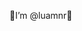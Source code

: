 🐍I’m @luamnr🐍 

<!---

- 👋 Hi, I’m @luamnr
- 👀 I’m interested in ...
- 🌱 I’m currently learning ...
- 💞️ I’m looking to collaborate on ...
- 📫 How to reach me ...


luamnr/luamnr is a ✨ special ✨ repository because its `README.md` (this file) appears on your GitHub profile.
You can click the Preview link to take a look at your changes.
--->
